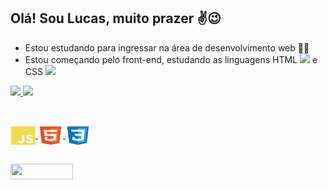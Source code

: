 ## Olá! Sou Lucas, muito prazer  ✌️😉

- Estou estudando para ingressar na área de desenvolvimento web 👨‍💻
- Estou começando pelo front-end, estudando as linguagens HTML <img src="https://cdn.jsdelivr.net/gh/devicons/devicon@latest/icons/html5/html5-original.svg" height ="20px"> e CSS <img src="https://cdn.jsdelivr.net/gh/devicons/devicon@latest/icons/css3/css3-original-wordmark.svg" height ="25px">

 <div>
   <a href="https://github.com/LucasERMachado">
   <img height="180em" src="https://github-readme-stats.vercel.app/api?username=LucasERMachado&show_icons=true&theme=tokyonight&include_all_commits=true&count_private=true"/>
   <img height="180em" src="https://github-readme-stats.vercel.app/api/top-langs/?username=LucasERMachado&layout=compact&langs_count=6&theme=tokyonight"/>
</div>
    
  ## 
  
<div style="display: inline_block"><br>
  <img align="center" alt="Js" height="30" width="40" src="https://raw.githubusercontent.com/devicons/devicon/master/icons/javascript/javascript-plain.svg">
  <img align="center" alt="HTML" height="30" width="40" src="https://raw.githubusercontent.com/devicons/devicon/master/icons/html5/html5-original.svg">
  <img align="center" alt="CSS" height="30" width="40" src="https://raw.githubusercontent.com/devicons/devicon/master/icons/css3/css3-original.svg">
</div>

##

<div> 
 <a href ="mailto: lucasemachado.oficial@gmail.com"><img allign = "center" height = "25" width = "100" src="https://img.shields.io/badge/Gmail-D14836?style=for-the-badge&logo=gmail&logoColor=white" ></a>
</div>
    

 
